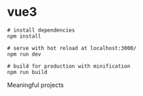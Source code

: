 # vue3

```
# install dependencies
npm install

# serve with hot reload at localhost:3000/
npm run dev

# build for production with minification
npm run build
```

Meaningful projects